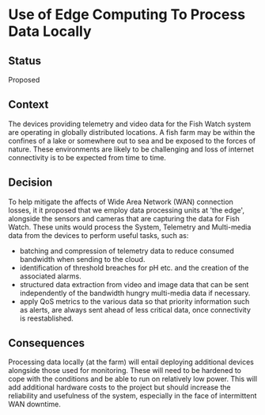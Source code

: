 # Use of Edge Computing To Process Data Locally
## Status
Proposed
## Context
The devices providing telemetry and video data for the Fish Watch system are operating in globally distributed locations. A fish farm may be within the confines of a lake or somewhere out to sea and be exposed to the forces of nature. These environments are likely to be challenging and loss of internet connectivity is to be expected from time to time. 
## Decision
To help mitigate the affects of Wide Area Network (WAN) connection losses, it it proposed that we employ data processing units at 'the edge', alongside the sensors and cameras that are capturing the data for Fish Watch. These units would process the System, Telemetry and Multi-media data from the devices to perform useful tasks, such as:
   - batching and compression of telemetry data to reduce consumed bandwidth when sending to the cloud.
   - identification of threshold breaches for pH etc. and the creation of the associated alarms.
   - structured data extraction from video and image data that can be sent independently of the bandwidth hungry multi-media data if necessary.
   - apply QoS metrics to the various data so that priority information such as alerts, are always sent ahead of less critical data, once connectivity is reestablished.
## Consequences
Processing data locally (at the farm) will entail deploying additional devices alongside those used for monitoring. These will need to be hardened to cope with the conditions and be able to run on relatively low power. This will add additional hardware costs to the project but should increase the reliability and usefulness of the system, especially in the face of intermittent WAN downtime.
